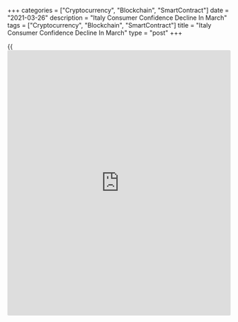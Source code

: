 +++
categories = ["Cryptocurrency", "Blockchain", "SmartContract"]
date = "2021-03-26"
description = "Italy Consumer Confidence Decline In March"
tags = ["Cryptocurrency", "Blockchain", "SmartContract"]
title = "Italy Consumer Confidence Decline In March"
type = "post"
+++

{{<iframe id="large-banner" src="https://www.bounty.group/#slide=8.0" width="100%" height="600" scrolling="no" style="border: 0px solid rgb(216, 221, 230); border-radius: 3px;">}}

Italy's consumer confidence decreased in March, survey results from the
statistical office Istat showed on Friday.

The consumer confidence index fell to 100.9 in March from 101.4 in
February. Economists had expected a score of 100.7.

The manufacturing confidence index increased to 101.2 in March from 99.5
in the previous month. Economists had forecast a score of 99.4.

The economic sentiment index declined to 90.2 in March from 91.5 in the
prior month.

The [business][1] confidence rose to 93.9 in March from 93.3 in the
preceding month.

In construction, the sentiment index grew to 147.9 from 141.9 in the
prior month.

The indicator for services sector decreased to 85.3 from 85.7 in
February and that for retail decreased to 90.9 from 93.7.

For comments and feedback [contact](https://www.playgroundfx.com/contact/): editorial@rtt[news](https://www.letsplayfx.com/blog/forex-news-website/).com

[Economic News][2]

 **What parts of the world are seeing the best (and worst) economic
performances lately? Click[here][3] to check out our [Econ Scorecard][3]
and find out! See up-to-the-moment [ranking](https://www.playgroundfx.com/blog/crypto-exchange-ranking/)s for the best and worst
performers in [GDP][4], [unemployment rate][5], [inflation][6] and much
more.**

   1. www.rtt[news](https://www.letsplayfx.com/blog/forex-news-website/).com/Content/Business.aspx
   2. www.rtt[news](https://www.letsplayfx.com/blog/forex-news-website/).com/Content/EconomicNews.aspx
   3. www.rtt[news](https://www.letsplayfx.com/blog/forex-news-website/).com/economic-scorecard/world-rank/unemployment-rate/highest-performance.aspx
   4. www.rtt[news](https://www.letsplayfx.com/blog/forex-news-website/).com/economic-scorecard/world-rank/GDP/highest-performance.aspx
   5. www.rtt[news](https://www.letsplayfx.com/blog/forex-news-website/).com/economic-scorecard/world-rank/unemployment-rate/lowest-performance.aspx
   6. www.rtt[news](https://www.letsplayfx.com/blog/forex-news-website/).com/economic-scorecard/world-rank/CPI/highest-performance.aspx